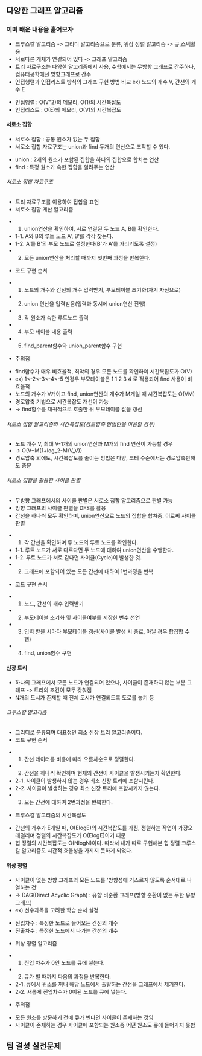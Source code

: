 ## 다양한 그래프 알고리즘

### 이미 배운 내용을 훑어보자
* 크루스칼 알고리즘 -> 그리디 알고리즘으로 분류, 위상 정렬 알고리즘 -> 큐,스택활용
* 서로다른 개체가 연결되어 있다 -> 그래프 알고리즘
* 트리 자료구조는 다양한 알고리즘에서 사용, 수학에서는 무방향 그래프로 간주하나, 컴퓨터공학에선 방향그래프로 간주
* 인접행렬과 인접리스트 방식의 그래프 구현 방법 비교 ex) 노드의 개수 V, 간선의 개수 E
+ 인접행렬 : O(V^2)의 메모리, O(1)의 시간복잡도
+ 인접리스트 : O(E)의 메모리, O(V)의 시간복잡도

#### 서로소 집합
* 서로소 집합 : 공통 원소가 없는 두 집합
* 서로소 집합 자료구조는 union과 find 두개의 연산으로 조작할 수 있다. 
+ union : 2개의 원소가 포함된 집합을 하나의 집합으로 합치는 연산
+ find : 특정 원소가 속한 집합을 알려주는 연산

###### 서로소 집합 자료구조
* 트리 자료구조를 이용하여 집합을 표현
* 서로소 집합 계산 알고리즘
+ 1. union연산을 확인하여, 서로 연결된 두 노드 A, B를 확인한다.
+   1-1. A와 B의 루트 노드 A', B'를 각각 찾는다.
+   1-2. A'를 B'의 부모 노드로 설정한다(B'가 A'를 가리키도록 설정)
+ 2. 모든 union연산을 처리할 때까지 첫번째 과정을 반복한다.
* 코드 구현 순서
+ 1. 노드의 개수와 간선의 개수 입력받기, 부모테이블 초기화(자기 자신으로)
+ 2. union 연산을 입력받음(입력과 동시에 union연산 진행)
+ 3. 각 원소가 속한 루트노드 출력
+ 4. 부모 테이블 내용 출력
+ 5. find_parent함수와 union_parent함수 구현
* 주의점
+ find함수가 매우 비효율적, 최악의 경우 모든 노드를 확인하여 시간복잡도가 O(V)
+ ex) 1<-2<-3<-4<-5 인경우 부모테이블은 1 1 2 3 4 로 적용되어 find 사용이 비효율적
+ 노드의 개수가 V개이고 find, union연산의 개수가 M개일 때 시간복잡도는 O(VM)
+ 경로압축 기법으로 시간복잡도 개선이 가능
+ -> find함수를 재귀적으로 호출한 뒤 부모테이블 값을 갱신

###### 서로소 집합 알고리즘의 시간복잡도(경로압축 방법만을 이용할 경우)
* 노드 개수 V, 최대 V-1개의 union연산과 M개의 find 연산이 가능할 경우
* -> O(V+M(1+log_2-M/V_V))
* 경로압축 외에도, 시간복잡도를 줄이는 방법은 다양, 코테 수준에서는 경로압축만해도 충분

###### 서로소 집합을 활용한 사이클 판별
* 무방향 그래프에서의 사이클 판별은 서로소 집합 알고리즘으로 판별 가능
* 방향 그래프의 사이클 판별을 DFS를 활용
* 간선을 하나씩 모두 확인하며, union연산으로 노드의 집합을 합쳐줌. 이로써 사이클 판별
+ 1. 각 간선을 확인하며 두 노드의 루트 노드를 확인한다.
+   1-1. 루트 노드가 서로 다르다면 두 노드에 대하여 union연산을 수행한다.
+   1-2. 루트 노드가 서로 같다면 사이클(Cycle)이 발생한 것.
+ 2. 그래프에 포함되어 있는 모든 간선에 대하여 1번과정을 반복
* 코드 구현 순서
+ 1. 노드, 간선의 개수 입력받기
+ 2. 부모테이블 초기화 및 사이클여부를 저장한 변수 선언
+ 3. 입력 받을 시마다 부모테이블 갱신(사이클 발생 시 종료, 아닐 경우 합집합 수행)
+ 4. find, union함수 구현

#### 신장 트리
* 하나의 그래프에서 모든 노드가 연결되어 있으나, 사이클이 존재하지 않는 부분 그래프 -> 트리의 조건이 모두 갖춰짐
* N개의 도시가 존재할 때 전체 도시가 연결되도록 도로를 놓기 등
###### 크루스칼 알고리즘
* 그리디로 분류되며 대표정인 최소 신장 트리 알고리즘이다.
* 코드 구현 순서
+ 1. 간선 데이터를 비용에 따라 오름차순으로 정렬한다. 
+ 2. 간선을 하나씩 확인하며 현재의 간선이 사이클을 발생시키는지 확인한다.
+   2-1. 사이클이 발생하지 않는 경우 최소 신장 트리에 포함시킨다.
+   2-2. 사이클이 발생하는 경우 최소 신장 트리에 포함시키지 않는다.
+ 3. 모든 간선에 대하여 2번과정을 반복한다.
* 크루스칼 알고리즘의 시간복잡도
+ 간선의 개수가 E개일 때, O(ElogE)의 시간복잡도를 가짐, 정렬하는 작업이 가장오래걸리며 정렬의 시간복잡도가 O(ElogE)이기 때문
+ 힙 정렬의 시간복잡도는 O(NlogN)이다. 따라서 내가 따로 구현해본 힙 정렬 크루스칼 알고리즘도 시간적 효율성을 가지지 못하게 되었다.

#### 위상 정렬
* 사이클이 없는 방향 그래프의 모든 노드를 '방향성에 거스르지 않도록 순서대로 나열하는 것'
* -> DAG(Direct Acyclic Graph) : 유향 비순환 그래프(방향 순환이 없는 무한 유향 그래프)
* ex) 선수과목을 고려한 학습 순서 설정
+ 진입차수 : 특정한 노드로 들어오는 간선의 개수
+ 진출차수 : 특정한 노드에서 나가는 간선의 개수
* 위상 정렬 알고리즘
+ 1. 진입 차수가 0인 노드를 큐에 넣는다.
+ 2. 큐가 빌 때까지 다음의 과정을 반복한다.
+   2-1. 큐에서 원소를 꺼내 해당 노드에서 출발하는 간선을 그래프에서 제거한다.
+   2-2. 새롭게 진입차수가 0이된 노드를 큐에 넣는다.
* 주의점
+ 모든 원소를 방문하기 전에 큐가 빈다면 사이클이 존재하는 것임
+ 사이클이 존재하는 경우 사이클에 포함되는 원소중 어떤 원소도 큐에 들어가지 못함

## 팀 결성 실전문제

